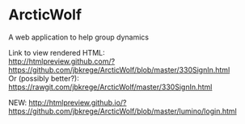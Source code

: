 # ArcticWolf
A web application to help group dynamics     
     
Link to view rendered HTML:     
http://htmlpreview.github.com/?https://github.com/jbkrege/ArcticWolf/blob/master/330SignIn.html     
Or (possibly better?):     
https://rawgit.com/jbkrege/ArcticWolf/master/330SignIn.html     

NEW:
http://htmlpreview.github.io/?https://github.com/jbkrege/ArcticWolf/blob/master/lumino/login.html
